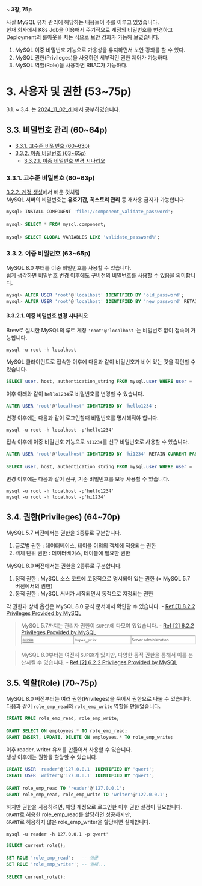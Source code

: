**~ 3장, 75p**

사실 MySQL 유저 관리에 해당하는 내용들이 주를 이루고 있었습니다. <br>
현재 회사에서 K8s Job을 이용해서 주기적으로 계정의 비밀번호를 변경하고 Deployment의 롤아웃을 치는 식으로 보안 강화가 가능해 보였습니다.

1. MySQL 이중 비밀번호 기능으로 가용성을 유지하면서 보안 강화를 할 수 있다.
2. MySQL 권한(Privileges)을 사용하면 세부적인 권한 제어가 가능하다.
3. MySQL 역할(Role)을 사용하면 RBAC가 가능하다.

# 3. 사용자 및 권한 (53~75p)

3.1. ~ 3.4. 는 [2024_11_02_dil](./2024_11_02_dil.md)에서 공부하였습니다.

## 3.3. 비밀번호 관리 (60~64p)

- [3.3.1. 고수준 비밀번호 (60~63p)](./2024_11_03_dil.md#331-고수준-비밀번호-6063p)
- [3.3.2. 이중 비밀번호 (63~65p)](./2024_11_03_dil.md#332-이중-비밀번호-6365p)
  - [3.3.2.1. 이중 비밀번호 변경 시나리오](./2024_11_03_dil.md#3321-이중-비밀번호-변경-시나리오)

### 3.3.1. 고수준 비밀번호 (60~63p)

[3.2.2. 계정 생성](./2024_11_02_dil.md#322-계정-생성-5559p)에서 배운 것처럼 <br>
MySQL 서버의 비밀번호는 **유효기간, 히스토리 관리** 등 재사용 금지가 가능합니다.

```sql
mysql> INSTALL COMPONENT 'file://component_validate_password';

mysql> SELECT * FROM mysql.component;

mysql> SELECT GLOBAL VARIABLES LIKE 'validate_password%';
```

### 3.3.2. 이중 비밀번호 (63~65p)

MySQL 8.0 부터틑 이중 비밀번호를 사용할 수 있습니다. <br>
쉽게 생각하면 비밀번호 변경 이후에도 구버전의 비밀번호를 사용할 수 있음을 의미합니다.

```sql
mysql> ALTER USER 'root'@'localhost' IDENTIFIED BY 'old_password';
mysql> ALTER USER 'root'@'localhost' IDENTIFIED BY 'new_password' RETAIN CURRENT PASSWORD;
```

#### 3.3.2.1. 이중 비밀번호 변경 시나리오

Brew로 설치한 MySQL의 루트 계정 `'root'@'localhost'`는 비밀번호 없이 접속이 가능합니다. 

```shell
mysql -u root -h localhost
```

MySQL 클라이언트로 접속한 이후에 다음과 같이 비밀번호가 비어 있는 것을 확인할 수 있습니다.

```sql
SELECT user, host, authentication_string FROM mysql.user WHERE user = 'root' AND host = 'localhost';
```

이후 아래와 같이 `hello1234`로 비밀번호를 변경할 수 있습니다.

```sql
ALTER USER 'root'@'localhost' IDENTIFIED BY 'hello1234';
```

변경 이후에는 다음과 같이 로그인할때 비밀번호를 명시해줘야 합니다.

```shell
mysql -u root -h localhost -p'hello1234'
```

접속 이후에 이중 비밀번호 기능으로 `hi1234`를 신규 비밀번호로 사용할 수 있습니다.

```sql
ALTER USER 'root'@'localhost' IDENTIFIED BY 'hi1234' RETAIN CURRENT PASSWORD;

SELECT user, host, authentication_string FROM mysql.user WHERE user = 'root' AND host = 'localhost';
```

변경 이후에는 다음과 같이 신규, 기존 비밀번호를 모두 사용할 수 있습니다.

```shell
mysql -u root -h localhost -p'hello1234'
mysql -u root -h localhost -p'hi1234'
```

## 3.4. 권한(Privileges) (64~70p)

MySQL 5.7 버전에서는 권한을 2종류로 구분합니다.

1. 글로벌 권한 : 데이터베이스, 테이블 이외의 객체에 적용되는 권한
2. 객체 단위 권한 : 데이터베이스, 테이블에 필요한 권한

MySQL 8.0 버전에서는 권한을 2종류로 구분합니다.

1. 정적 권한 : MySQL 소스 코드에 고정적으로 명시되어 있는 권한 (= MySQL 5.7 버전에서의 권한)
2. 동적 권한 : MySQL 서버가 시작되면서 동적으로 지정되는 권한

각 권한과 상세 옵션은 MySQL 8.0 공식 문서에서 확인할 수 있습니다. - [Ref [1] 8.2.2 Privileges Provided by MySQL](https://dev.mysql.com/doc/refman/8.0/en/privileges-provided.html)

> MySQL 5.7까지는 관리자 권한이 `SUPER`에 다모여 있었습니다. - [Ref [2] 6.2.2 Privileges Provided by MySQL](https://dev.mysql.com/doc/refman/5.7/en/privileges-provided.html)
> <img src="./image-2.png" style="width: 600px;" />

> MySQL 8.0부터는 여전히 `SUPER`가 있지만, 다양한 동적 권한을 통해서 이를 분산시킬 수 있습니다. - [Ref [2] 6.2.2 Privileges Provided by MySQL](https://dev.mysql.com/doc/refman/8.0/en/privileges-provided.html)

## 3.5. 역할(Role) (70~75p)

MySQL 8.0 버전부터는 여러 권한(Privileges)을 묶어서 권한으로 나눌 수 있습니다. <br>
다음과 같이 `role_emp_read`와 `role_emp_write` 역할을 만들었습니다.

```sql
CREATE ROLE role_emp_read, role_emp_write;

GRANT SELECT ON employees.* TO role_emp_read;
GRANT INSERT, UPDATE, DELETE ON employees.* TO role_emp_write;
```

이후 reader, writer 유저를 만들어서 사용할 수 있습니다. <br>
생성 이후에는 권한을 할당할 수 있습니다.

```sql
CREATE USER 'reader'@'127.0.0.1' IDENTIFIED BY 'qwert';
CREATE USER 'writer'@'127.0.0.1' IDENTIFIED BY 'qwert';

GRANT role_emp_read TO 'reader'@'127.0.0.1';
GRANT role_emp_read, role_emp_write TO 'writer'@'127.0.0.1';
```

하지만 권한을 사용하려면, 해당 계정으로 로그인한 이후 권한 설정이 필요합니다.<br>
`GRANT`로 허용한 role_emp_read를 할당하면 성공하지만, <br>
`GRANT`로 허용하지 않은 role_emp_writer을 할당하면 실패합니다.

```shell
mysql -u reader -h 127.0.0.1 -p'qwert'
```

```sql
SELECT current_role();

SET ROLE 'role_emp_read';   -- 성공
SET ROLE 'role_emp_writer'; -- 실패...

SELECT current_role();
```
